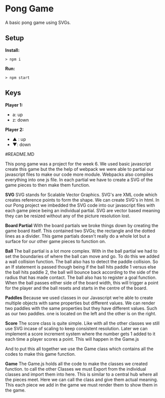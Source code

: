 # Pong Game

A basic pong game using SVGs.

## Setup

**Install:**

`> npm i`

**Run:**

`> npm start`

## Keys

**Player 1:**
* a: up
* z: down

**Player 2:**
* ▲ : up
* ▼: down


#README.MD

This pong game was a project for the week 6. We used basic javascript create this game but the the help of webpack we were able to partial our javascript files to make our code more module.
Webpacks also compiles everything into one js file. 
In each partial we have to create a SVG of the game pieces to then make them function.

**SVG**
SVG stands for Scalable Vector Graphics. SVG's are XML code which creates reference points to form the shape. We can create SVG's in html. In our Pong project we imbedded the SVG code into our javascript files with each game piece being an individual partial. SVG are vector based meaning they can be resized without any of the picture resolution lost.

**Board Partial**
With the board partials we broke things down by creating the game board itself. This contained two SVGs; the rectangle and the dotted lines as a divider. This game partials doesn't really do a whole lot but a surface for our other game pieces to function on.

**Ball**
The ball partial is a lot more complex. With in the ball partial we had to set the boundaries of where the ball can move and go. To do this we added a wall collision function. The ball also has to detect the paddle collision. So an If statement is passed though being if the ball hits paddle 1 versus else the ball hits paddle 2, the ball will bounce back according to the side of the radius that has made contact. The ball also has to register a goal function. When the ball passes either side of the board width, this will trigger a point for the player and the ball resets and starts in the centre of the board.

**Paddles**
Because we used classes in our Javascript we’re able to create multiple objects with same properties but different values. We can render two paddles with the same properties but they have different values. Such as our two paddles. one is located on the left and the other is on the right.

**Score**
The score class is quite simple. Like with all the other classes we still use SVG incase of scaling to keep consistent resolution. Later we can implement a score increment system where the number gets 1 added to it each time a player scores a point. This will happen in the Game.js

And to put this all together we use the Game class which contains all the codes to make this game function.

**Game**
The Game.js holds all the code to make the classes we created function. to call the other Classes we must Export from the individual classes and import them into here. This is similar to a central hub where all the pieces meet. Here we can call the class and give them actual meaning. This each piece we add in the game we must render them to show them in the game.